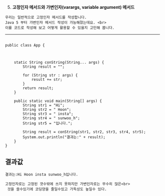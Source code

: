 5. **고정인자 메서드와 가변인자(varargs, variable argument) 메서드**

```
우리는 일반적으로 고정인자 메서드를 작성합니다.
Java 5 부터 가변인자 메서드 작성이 가능해졌는데요. <br>
이를 코드로 작성해 보고 어떻게 활용할 수 있을지 고민해 봅니다.
```

---

```package com.javalec.five;

public class App {

	

	static String conString(String... args) {
		String result = "";
		
		for (String str : args) {
			result += str;
		}
		return result;
	}
	
	public static void main(String[] args) {
		String str1 = "Hi";
		String str2 = " Hoon";
		String str3 = " insta";
		String str4 = " sunwoo_h";
		String str5 = "입니다.";
		
		String result = conString(str1, str2, str3, str4, str5);
		System.out.println("결과는:" + result);
	}
}

```

## 결과값<br>

```
결과는:Hi Hoon insta sunwoo_h입니다.
```

```
고정인자로는 고정된 갯수밖에 쓰지 못하지만 가변인자로는 무수히 많은<br>
 것을 쓸수있기에 코딩양을 줄일수있고 가독성도 높일수 있다.
```